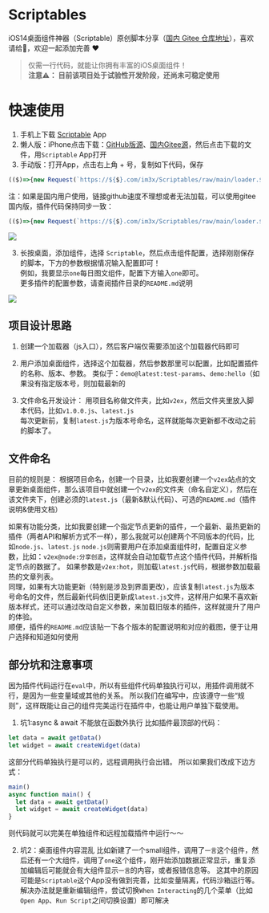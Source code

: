 # Scriptables
iOS14桌面组件神器（Scriptable）原创脚本分享（[国内 Gitee 仓库地址](https://gitee.com/im3x/Scriptables)），喜欢请给🌟，欢迎一起添加完善 ❤️    
> 仅需一行代码，就能让你拥有丰富的iOS桌面组件！   
> **注意⚠️： 目前该项目处于试验性开发阶段，还尚未可稳定使用**

# 快速使用
1. 手机上下载 [Scriptable](https://apps.apple.com/cn/app/scriptable/id1405459188) App    
2. 懒人版：iPhone点击下载：[GitHub版源](https://im3x.cn/scriptables/Loader.Github.scriptable)、[国内Gitee源](https://im3x.cn/scriptables/Loader.Gitee.scriptable)，然后点击下载的文件，用`Scriptable` App打开
2. 手动版：打开App，点击右上角 + 号，复制如下代码，保存
``` js
(($)=>{new Request(`https://${$}.com/im3x/Scriptables/raw/main/loader.${$}.js`).loadString().then(eval)})('github')
```
注：如果是国内用户使用，链接github速度不理想或者无法加载，可以使用gitee国内版，插件代码保持同步一致：
``` js
(($)=>{new Request(`https://${$}.com/im3x/Scriptables/raw/main/loader.${$}.js`).loadString().then(eval)})('gitee')
```

![](https://im3x.cn/scriptables/screenshots_1.jpg)

3. 长按桌面，添加组件，选择 `Scriptable`，然后点击组件配置，选择刚刚保存的脚本，下方的参数根据情况输入配置即可！    
例如，我要显示`one`每日图文组件，配置下方输入`one`即可。    
更多插件的配置参数，请查阅插件目录的`README.md`说明    

![](https://im3x.cn/scriptables/screenshots_2.jpg)


## 项目设计思路

1. 创建一个加载器（js入口），然后客户端仅需要添加这个加载器代码即可    
2. 用户添加桌面组件，选择这个加载器，然后参数那里可以配置，比如配置插件的名称、版本、参数。
类似于：`demo@latest:test-params`、`demo:hello`（如果没有指定版本号，则加载最新的

3. 文件命名开发设计：
用项目名称做文件夹，比如`v2ex`，然后文件夹里放入脚本代码，比如`v1.0.0.js`、`latest.js`   
每次更新前，复制`latest.js`为版本号命名，这样就能每次更新都不改动之前的脚本了。

## 文件命名
目前的规则是：
根据项目命名，创建一个目录，比如我要创建一个`v2ex`站点的文章更新桌面组件，那么该项目中就创建一个`v2ex`的文件夹（命名自定义），然后在该文件夹下，创建必须的`latest.js`（最新&默认代码）、可选的`README.md`（插件说明&使用文档）

如果有功能分类，比如我要创建一个指定节点更新的插件，一个最新、最热更新的插件（两者API和解析方式不一样），那么我就可以创建两个不同版本的代码，比如`node.js`、`latest.js`
`node.js`则需要用户在添加桌面组件时，配置自定义参数，比如：`v2ex@node:分享创造`，这样就会自动加载节点这个插件代码，并解析指定节点的数据了。 如果参数是`v2ex:hot`，则加载`latest.js`代码，根据参数加载最热的文章列表。   
同理，如果有大功能更新（特别是涉及到界面更改），应该复制`latest.js`为版本号命名的文件，然后最新代码依旧更新成`latest.js`文件，这样用户如果不喜欢新版本样式，还可以通过改动自定义参数，来加载旧版本的插件，这样就提升了用户的体验。    
顺便，插件的`README.md`应该贴一下各个版本的配置说明和对应的截图，便于让用户选择和知道如何使用

## 部分坑和注意事项
因为插件代码运行在`eval`中，所以有些组件代码单独执行可以，用插件调用就不行，是因为一些变量域或其他的关系。
所以我们在编写中，应该遵守一些“规则”，这样既能让自己的组件完美运行在插件中，也能让用户单独下载使用。

1. 坑1:async & await 不能放在函数外执行
比如插件最顶部的代码：
``` js
let data = await getData()
let widget = await createWidget(data)
```
这部分代码单独执行是可以的，远程调用执行会出错。
所以如果我们改成下边方式：
``` js
main()
async function main() {
  let data = await getData()
  let widget = await createWidget(data)
}
```
则代码就可以完美在单独组件和远程加载插件中运行～～


2. 坑2：桌面组件内容混乱
比如新建了一个small组件，调用了`一言`这个组件，然后还有一个大组件，调用了`one`这个组件，刚开始添加数据正常显示，重复添加编辑后可能就会有大组件显示`一言`的内容，或者报错信息等。
这其中的原因可能是`Scriptable`这个App没有做到完善，比如变量隔离，代码沙箱运行等。    
解决办法就是重新编辑组件，尝试切换`When Interacting`的几个菜单（比如`Open App`、`Run Script`之间切换设置）即可解决
